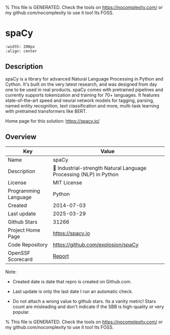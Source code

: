 
% This file is GENERATED. Check the tools on https://nocomplexity.com/ or my github.com/nocomplexity to use it too! Its FOSS. 

# spaCy


```{image} https://spacy.io/_next/static/media/spacy-tailored-pipelines_wide.40a24484.png 
:width: 200px 
:align: center 
```

## Description 

spaCy is a library for advanced Natural Language Processing in Python and Cython. It's built on the very latest research, and was designed from day one to be used in real products. spaCy comes with pretrained pipelines and currently supports tokenization and training for 70+ languages. It features state-of-the-art speed and neural network models for tagging, parsing, named entity recognition, text classification and more, multi-task learning with pretrained transformers like BERT.

Home page for this solution: https://spacy.io/ 

## Overview 

| Key | Value |
| --- | --- |
| Name | spaCy |
| Description | 💫 Industrial-strength Natural Language Processing (NLP) in Python |
| License | MIT License |
| Programming Language | Python |
| Created | 2014-07-03 |
| Last update | 2025-03-29 |
| Github Stars | 31266 |
| Project Home Page | https://spacy.io |
| Code Repository | https://github.com/explosion/spaCy |
| OpenSSF Scorecard | [Report](https://securityscorecards.dev/viewer/?uri=github.com/explosion/spaCy) |

Note:
 - Created date is date that repro is created on Github.com. 

- Last update is only the last date I run an automatic check. 

- Do not attach a wrong value to github stars. Its a vanity metric! Stars count are misleading and 
don't indicate if the SBB is high-quality or very popular.

% This file is GENERATED. Check the tools on https://nocomplexity.com/ or my github.com/nocomplexity to use it too! Its FOSS. 

